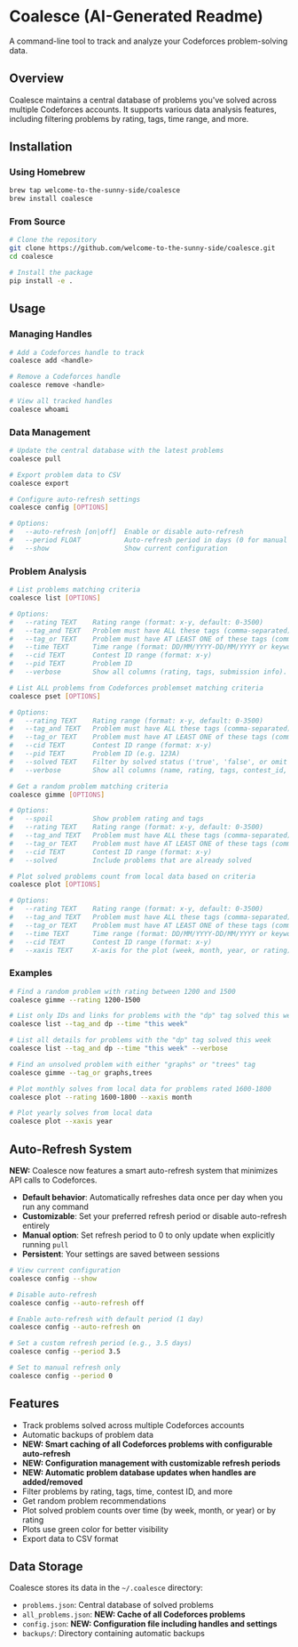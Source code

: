 # Coalesce (AI-Generated Readme)

A command-line tool to track and analyze your Codeforces problem-solving data.

## Overview

Coalesce maintains a central database of problems you've solved across multiple Codeforces accounts. It supports various data analysis features, including filtering problems by rating, tags, time range, and more.

## Installation

### Using Homebrew

```bash
brew tap welcome-to-the-sunny-side/coalesce
brew install coalesce
```

### From Source

```bash
# Clone the repository
git clone https://github.com/welcome-to-the-sunny-side/coalesce.git
cd coalesce

# Install the package
pip install -e .
```

## Usage

### Managing Handles

```bash
# Add a Codeforces handle to track
coalesce add <handle>

# Remove a Codeforces handle
coalesce remove <handle>

# View all tracked handles
coalesce whoami
```

### Data Management

```bash
# Update the central database with the latest problems
coalesce pull

# Export problem data to CSV
coalesce export

# Configure auto-refresh settings
coalesce config [OPTIONS]

# Options:
#   --auto-refresh [on|off]  Enable or disable auto-refresh
#   --period FLOAT           Auto-refresh period in days (0 for manual only)
#   --show                   Show current configuration
```

### Problem Analysis

```bash
# List problems matching criteria
coalesce list [OPTIONS]

# Options:
#   --rating TEXT    Rating range (format: x-y, default: 0-3500)
#   --tag_and TEXT   Problem must have ALL these tags (comma-separated)
#   --tag_or TEXT    Problem must have AT LEAST ONE of these tags (comma-separated)
#   --time TEXT      Time range (format: DD/MM/YYYY-DD/MM/YYYY or keywords)
#   --cid TEXT       Contest ID range (format: x-y)
#   --pid TEXT       Problem ID
#   --verbose        Show all columns (rating, tags, submission info). Default: false.

# List ALL problems from Codeforces problemset matching criteria
coalesce pset [OPTIONS]

# Options:
#   --rating TEXT    Rating range (format: x-y, default: 0-3500)
#   --tag_and TEXT   Problem must have ALL these tags (comma-separated)
#   --tag_or TEXT    Problem must have AT LEAST ONE of these tags (comma-separated)
#   --cid TEXT       Contest ID range (format: x-y)
#   --pid TEXT       Problem ID (e.g. 123A)
#   --solved TEXT    Filter by solved status ('true', 'false', or omit for all)
#   --verbose        Show all columns (name, rating, tags, contest_id, index, link, solved). Default: false.

# Get a random problem matching criteria
coalesce gimme [OPTIONS]

# Options:
#   --spoil          Show problem rating and tags
#   --rating TEXT    Rating range (format: x-y, default: 0-3500)
#   --tag_and TEXT   Problem must have ALL these tags (comma-separated)
#   --tag_or TEXT    Problem must have AT LEAST ONE of these tags (comma-separated)
#   --cid TEXT       Contest ID range (format: x-y)
#   --solved         Include problems that are already solved

# Plot solved problems count from local data based on criteria
coalesce plot [OPTIONS]

# Options:
#   --rating TEXT    Rating range (format: x-y, default: 0-3500)
#   --tag_and TEXT   Problem must have ALL these tags (comma-separated)
#   --tag_or TEXT    Problem must have AT LEAST ONE of these tags (comma-separated)
#   --time TEXT      Time range (format: DD/MM/YYYY-DD/MM/YYYY or keywords)
#   --cid TEXT       Contest ID range (format: x-y)
#   --xaxis TEXT     X-axis for the plot (week, month, year, or rating). Default: month.
```

### Examples

```bash
# Find a random problem with rating between 1200 and 1500
coalesce gimme --rating 1200-1500

# List only IDs and links for problems with the "dp" tag solved this week
coalesce list --tag_and dp --time "this week"

# List all details for problems with the "dp" tag solved this week
coalesce list --tag_and dp --time "this week" --verbose

# Find an unsolved problem with either "graphs" or "trees" tag
coalesce gimme --tag_or graphs,trees

# Plot monthly solves from local data for problems rated 1600-1800
coalesce plot --rating 1600-1800 --xaxis month

# Plot yearly solves from local data
coalesce plot --xaxis year
```

## Auto-Refresh System

**NEW:** Coalesce now features a smart auto-refresh system that minimizes API calls to Codeforces.

- **Default behavior**: Automatically refreshes data once per day when you run any command
- **Customizable**: Set your preferred refresh period or disable auto-refresh entirely
- **Manual option**: Set refresh period to 0 to only update when explicitly running `pull`
- **Persistent**: Your settings are saved between sessions

```bash
# View current configuration
coalesce config --show

# Disable auto-refresh
coalesce config --auto-refresh off

# Enable auto-refresh with default period (1 day)
coalesce config --auto-refresh on

# Set a custom refresh period (e.g., 3.5 days)
coalesce config --period 3.5

# Set to manual refresh only
coalesce config --period 0
```

## Features

- Track problems solved across multiple Codeforces accounts
- Automatic backups of problem data
- **NEW: Smart caching of all Codeforces problems with configurable auto-refresh**
- **NEW: Configuration management with customizable refresh periods**
- **NEW: Automatic problem database updates when handles are added/removed**
- Filter problems by rating, tags, time, contest ID, and more
- Get random problem recommendations
- Plot solved problem counts over time (by week, month, or year) or by rating
- Plots use green color for better visibility
- Export data to CSV format

## Data Storage

Coalesce stores its data in the `~/.coalesce` directory:
- `problems.json`: Central database of solved problems
- `all_problems.json`: **NEW: Cache of all Codeforces problems**
- `config.json`: **NEW: Configuration file including handles and settings**
- `backups/`: Directory containing automatic backups
